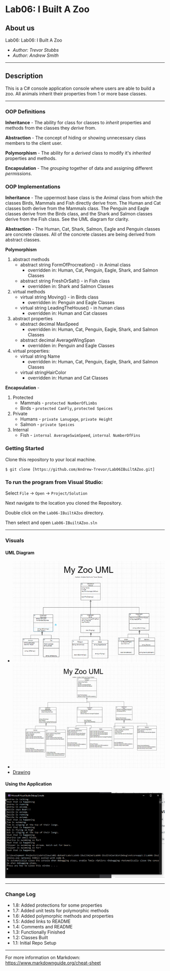 # Lab06: I Built A Zoo

## About us

Lab06: Lab06: I Built A Zoo

- *Author: Trevor Stubbs*
- *Author: Andrew Smith*

----

## Description
This is a C# console application console where users are able to build a zoo. All animals inherit their properties from 1 or more base classes.

---

### OOP Definitions

**Inheritance** - The ability for class for classes to *inherit* properties and methods from the classes they *derive* from.

**Abstraction** - The concept of hiding or showing unnecessary class members to the client user.

**Polymorphism** - The ability for a *derived* class to modify it's *inherited* properties and methods.

**Encapsulation** - The *grouping* together of data and assigning different *permissions*.

### OOP Implementations

**Inheritance** - The uppermost base class is the Animal class from which the classes Birds, Mammals and Fish directly derive
from. The Human and Cat classes both derive from the Mammals class. The Penguin and Eagle classes derive from the Birds class, 
and the Shark and Salmon classes derive from the Fish class. See the UML diagram for clarity.

**Abstraction** - The Human, Cat, Shark, Salmon, Eagle and Penguin classes are concrete classes. All of the concrete 
classes are being derived from abstract classes.

**Polymorphism** 
1. abstract methods 
    - abstract string FormOfProcreation() - in Animal class
        - overridden in: Human, Cat, Penguin, Eagle, Shark, and Salmon Classes
    - abstract string FreshOrSalt() - in Fish class
        - overridden in: Shark and Salmon Classes
2. virtual methods
    - virtual string Moving() - in Birds class
       - overridden in: Penguin and Eagle Classes
    - virtual string LeadingTheHouse() - in human class
       - overridden in: Human and Cat classes
3. abstract properties
    - abstract decimal MaxSpeed
        - overridden in: Human, Cat, Penguin, Eagle, Shark, and Salmon Classes
    - abstract decimal AverageWingSpan
        - overridden in: Penguin and Eagle Classes
4. virtual properties:
    - virtual string Name
        - overridden in: Human, Cat, Penguin, Eagle, Shark, and Salmon Classes
    - virtual stringHairColor
        - overridden in: Human and Cat Classes  

**Encapsulation** - 
1. Protected
    - Mammals - `protected NumberOfLimbs`
    - Birds - `protected CanFly`, `protected Speices`
2. Private
    - Humans - `private Lanugage`, `private Height`
    - Salmon - `private Speices` 
3. Internal
    - Fish - `internal AverageSwimSpeed`, `internal NumberOfFins`


### Getting Started
Clone this repository to your local machine.

```
$ git clone [https://github.com/Andrew-Trevor/Lab06IBuiltAZoo.git]
```

### To run the program from Visual Studio:
Select ```File``` -> ```Open``` -> ```Project/Solution```

Next navigate to the location you cloned the Repository.

Double click on the ```Lab06-IBuiltAZoo``` directory.

Then select and open ```Lab06-IBuiltAZoo.sln```

---

### Visuals

#### UML Diagram

- ![Drawing](images/Draw.png)
- ![DrawingDay2](images/Draw02.jpg)
- [Drawing](https://drive.google.com/file/d/1j4i0vq-xdRfi_IEjsjONRrAoG6vdJh-u/view?usp=sharing)

#### Using the Application
![Mid](images/Demo.png)

---

### Change Log
- 1.8: Added protections for some properties
- 1.7: Added unit tests for polymorphic methods
- 1.6: Added polymorphic methods and properties
- 1.5: Added links to README
- 1.4: Comments and README
- 1.3: Functionally Finished
- 1.2: Classes Built
- 1.1: Initial Repo Setup


------------------------------
For more information on Markdown: https://www.markdownguide.org/cheat-sheet